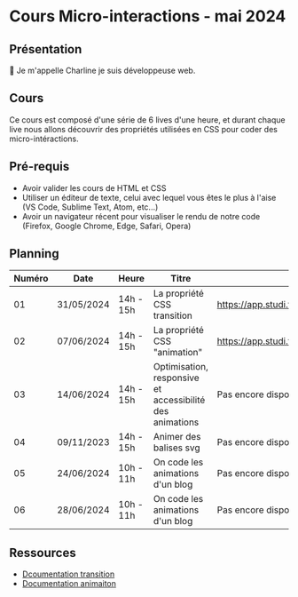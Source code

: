# Cours Micro-interactions - mai 2024

## Présentation

👋 Je m'appelle Charline je suis développeuse web.

## Cours

Ce cours est composé d'une série de 6 lives d'une heure, et durant chaque live nous allons découvrir des propriétés utilisées en CSS pour coder des micro-intéractions.

## Pré-requis

- Avoir valider les cours de HTML et CSS
- Utiliser un éditeur de texte, celui avec lequel vous êtes le plus à l'aise (VS Code, Sublime Text, Atom, etc...)
- Avoir un navigateur récent pour visualiser le rendu de notre code (Firefox, Google Chrome, Edge, Safari, Opera)

## Planning

| Numéro | Date       | Heure     | Titre                                                    | Replay                                                                                  |
| ------ | ---------- | --------- | -------------------------------------------------------- | --------------------------------------------------------------------------------------- |
| 01     | 31/05/2024 | 14h - 15h | La propriété CSS transition                              | https://app.studi.fr/v3/events/69368/replay                                             |
| 02     | 07/06/2024 | 14h - 15h | La propriété CSS "animation"                             | https://app.studi.fr/v3/events/69369/detailshttps://app.studi.fr/v3/events/69369/replay |
| 03     | 14/06/2024 | 14h - 15h | Optimisation, responsive et accessibilité des animations | Pas encore disponible                                                                   |
| 04     | 09/11/2023 | 14h - 15h | Animer des balises svg                                   | Pas encore disponible                                                                   |
| 05     | 24/06/2024 | 10h - 11h | On code les animations d'un blog                         | Pas encore disponible                                                                   |
| 06     | 28/06/2024 | 10h - 11h | On code les animations d'un blog                         | Pas encore disponible                                                                   |

## Ressources

- [Dcoumentation transition](https://developer.mozilla.org/fr/docs/Web/CSS/transition)
- [Documentation animaiton](https://developer.mozilla.org/fr/docs/Web/CSS/animation)
